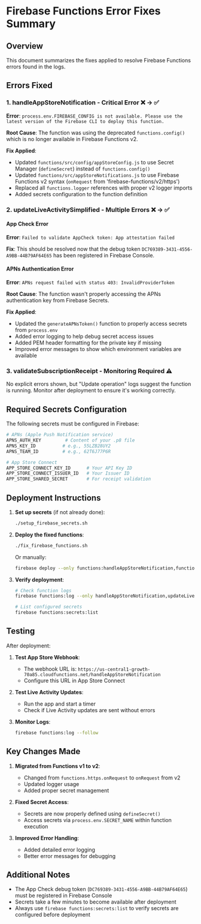 # Firebase Functions Error Fixes Summary

## Overview
This document summarizes the fixes applied to resolve Firebase Functions errors found in the logs.

## Errors Fixed

### 1. handleAppStoreNotification - Critical Error ❌ → ✅
**Error**: `process.env.FIREBASE_CONFIG is not available. Please use the latest version of the Firebase CLI to deploy this function.`

**Root Cause**: The function was using the deprecated `functions.config()` which is no longer available in Firebase Functions v2.

**Fix Applied**:
- Updated `functions/src/config/appStoreConfig.js` to use Secret Manager (`defineSecret`) instead of `functions.config()`
- Updated `functions/src/appStoreNotifications.js` to use Firebase Functions v2 syntax (`onRequest` from 'firebase-functions/v2/https')
- Replaced all `functions.logger` references with proper v2 logger imports
- Added secrets configuration to the function definition

### 2. updateLiveActivitySimplified - Multiple Errors ❌ → ✅

#### App Check Error
**Error**: `Failed to validate AppCheck token: App attestation failed`

**Fix**: This should be resolved now that the debug token `DC769389-3431-4556-A9BB-44B79AF64E65` has been registered in Firebase Console.

#### APNs Authentication Error  
**Error**: `APNs request failed with status 403: InvalidProviderToken`

**Root Cause**: The function wasn't properly accessing the APNs authentication key from Firebase Secrets.

**Fix Applied**:
- Updated the `generateAPNsToken()` function to properly access secrets from `process.env`
- Added error logging to help debug secret access issues
- Added PEM header formatting for the private key if missing
- Improved error messages to show which environment variables are available

### 3. validateSubscriptionReceipt - Monitoring Required ⚠️
No explicit errors shown, but "Update operation" logs suggest the function is running. Monitor after deployment to ensure it's working correctly.

## Required Secrets Configuration

The following secrets must be configured in Firebase:

```bash
# APNs (Apple Push Notification service)
APNS_AUTH_KEY         # Content of your .p8 file
APNS_KEY_ID          # e.g., 55LZB28UY2
APNS_TEAM_ID         # e.g., 62T6J77P6R

# App Store Connect
APP_STORE_CONNECT_KEY_ID      # Your API Key ID
APP_STORE_CONNECT_ISSUER_ID   # Your Issuer ID  
APP_STORE_SHARED_SECRET       # For receipt validation
```

## Deployment Instructions

1. **Set up secrets** (if not already done):
   ```bash
   ./setup_firebase_secrets.sh
   ```

2. **Deploy the fixed functions**:
   ```bash
   ./fix_firebase_functions.sh
   ```

   Or manually:
   ```bash
   firebase deploy --only functions:handleAppStoreNotification,functions:updateLiveActivitySimplified,functions:validateSubscriptionReceipt
   ```

3. **Verify deployment**:
   ```bash
   # Check function logs
   firebase functions:log --only handleAppStoreNotification,updateLiveActivitySimplified
   
   # List configured secrets
   firebase functions:secrets:list
   ```

## Testing

After deployment:

1. **Test App Store Webhook**:
   - The webhook URL is: `https://us-central1-growth-70a85.cloudfunctions.net/handleAppStoreNotification`
   - Configure this URL in App Store Connect

2. **Test Live Activity Updates**:
   - Run the app and start a timer
   - Check if Live Activity updates are sent without errors

3. **Monitor Logs**:
   ```bash
   firebase functions:log --follow
   ```

## Key Changes Made

1. **Migrated from Functions v1 to v2**:
   - Changed from `functions.https.onRequest` to `onRequest` from v2
   - Updated logger usage
   - Added proper secret management

2. **Fixed Secret Access**:
   - Secrets are now properly defined using `defineSecret()`
   - Access secrets via `process.env.SECRET_NAME` within function execution

3. **Improved Error Handling**:
   - Added detailed error logging
   - Better error messages for debugging

## Additional Notes

- The App Check debug token (`DC769389-3431-4556-A9BB-44B79AF64E65`) must be registered in Firebase Console
- Secrets take a few minutes to become available after deployment
- Always use `firebase functions:secrets:list` to verify secrets are configured before deployment